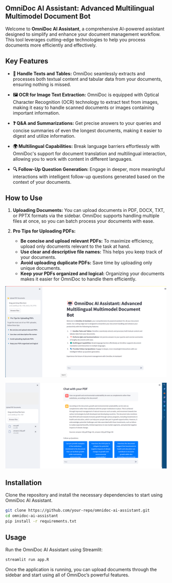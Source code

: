 ## OmniDoc AI Assistant: Advanced Multilingual Multimodel Document Bot

Welcome to **OmniDoc AI Assistant**, a comprehensive AI-powered assistant designed to simplify and enhance your document management workflow. This tool leverages cutting-edge technologies to help you process documents more efficiently and effectively.

## Key Features

- **📄 Handle Texts and Tables:**
  OmniDoc seamlessly extracts and processes both textual content and tabular data from your documents, ensuring nothing is missed.
  
- **🖼️ OCR for Image Text Extraction:**
  OmniDoc is equipped with Optical Character Recognition (OCR) technology to extract text from images, making it easy to handle scanned documents or images containing important information.
  
- **❓ Q&A and Summarizations:**
  Get precise answers to your queries and concise summaries of even the longest documents, making it easier to digest and utilize information.

- **🌍 Multilingual Capabilities:**
  Break language barriers effortlessly with OmniDoc's support for document translation and multilingual interaction, allowing you to work with content in different languages.

- **🔍 Follow-Up Question Generation:**
  Engage in deeper, more meaningful interactions with intelligent follow-up questions generated based on the context of your documents.

## How to Use

1. **Uploading Documents:**
   You can upload documents in PDF, DOCX, TXT, or PPTX formats via the sidebar. OmniDoc supports handling multiple files at once, so you can batch process your documents with ease.

2. **Pro Tips for Uploading PDFs:**
   - **Be concise and upload relevant PDFs:** To maximize efficiency, upload only documents relevant to the task at hand.
   - **Use clear and descriptive file names:** This helps you keep track of your documents.
   - **Avoid uploading duplicate PDFs:** Save time by uploading only unique documents.
   - **Keep your PDFs organized and logical:** Organizing your documents makes it easier for OmniDoc to handle them efficiently.
  
  
![Document Upload Interface](images/img1.png)


![Results and Follow up Questions](images/img3.png)

## Installation

Clone the repository and install the necessary dependencies to start using OmniDoc AI Assistant.

```bash
git clone https://github.com/your-repo/omnidoc-ai-assistant.git
cd omnidoc-ai-assistant
pip install -r requirements.txt
```

## Usage
Run the OmniDoc AI Assistant using Streamlit:

```bash
streamlit run app.R
```

Once the application is running, you can upload documents through the sidebar and start using all of OmniDoc’s powerful features.

